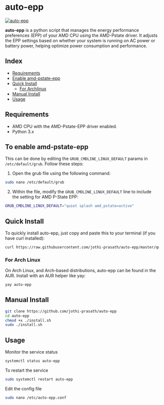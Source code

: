 # auto-epp
[![auto-epp](https://img.shields.io/aur/version/auto-epp?color=1793d1&label=auto-epp&logo=arch-linux&style=for-the-badge)](https://aur.archlinux.org/packages/auto-epp/)

**auto-epp** is a python script that manages the energy performance preferences (EPP) of your AMD CPU using the AMD-Pstate driver. It adjusts the EPP settings based on whether your system is running on AC power or battery power, helping optimize power consumption and performance.

## Index

- [Requirements](#requirements)
- [Enable amd-pstate-epp](#to-enable-amd-pstate-epp)
- [Quick Install](#quick-install)
  - [For Archlinux](#for-arch-linux)
- [Manual Install](#manual-install)
- [Usage](#usage)

## Requirements

- AMD CPU with the AMD-Pstate-EPP driver enabled.
- Python 3.x

## To enable amd-pstate-epp

This can be done by editing the `GRUB_CMDLINE_LINUX_DEFAULT` params in `/etc/default/grub`. Follow these steps:

1. Open the grub file using the following command:
```bash
sudo nano /etc/default/grub
```
2. Within the file, modify the `GRUB_CMDLINE_LINUX_DEFAULT` line to include the setting for AMD P-State EPP:
```bash
GRUB_CMDLINE_LINUX_DEFAULT="quiet splash amd_pstate=active"
```

## Quick Install

To quickly install auto-epp, just copy and paste this to your terminal (if you have curl installed):
```bash
curl https://raw.githubusercontent.com/jothi-prasath/auto-epp/master/quick-install.sh | sudo bash
```
### For Arch Linux

On Arch Linux, and Arch-based distributions, auto-epp can be found in the AUR. Install with an AUR helper like yay:
```bash
yay auto-epp
```

## Manual Install

```bash
git clone https://github.com/jothi-prasath/auto-epp
cd auto-epp
chmod +x ./install.sh
sudo ./install.sh
```

## Usage

Monitor the service status
```bash
systemctl status auto-epp
```

To restart the service
```bash
sudo systemctl restart auto-epp
```

Edit the config file
```bash
sudo nano /etc/auto-epp.conf
```